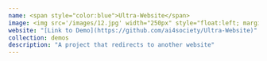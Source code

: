 ```yaml
---
name: <span style="color:blue">Ultra-Website</span>
image: <img src='/images/12.jpg' width="250px" style="float:left; margin:0px 20px 0px 0px;">
website: "[Link to Demo](https://github.com/ai4society/Ultra-Website)"
collection: demos
description: "A project that redirects to another website"
---
```

